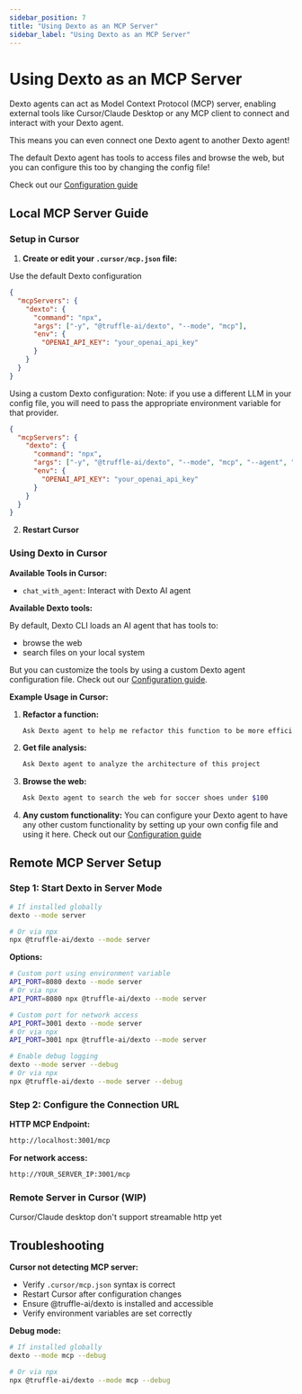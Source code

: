 ```yaml
---
sidebar_position: 7
title: "Using Dexto as an MCP Server"
sidebar_label: "Using Dexto as an MCP Server"
---
```


# Using Dexto as an MCP Server

Dexto agents can act as Model Context Protocol (MCP) server, enabling external tools like Cursor/Claude Desktop or any MCP client to connect and interact with your Dexto agent.

This means you can even connect one Dexto agent to another Dexto agent!

The default Dexto agent has tools to access files and browse the web, but you can configure this too by changing the config file!

Check out our [Configuration guide](./configuring-dexto/overview)

## Local MCP Server Guide

### Setup in Cursor

1. **Create or edit your `.cursor/mcp.json` file:**

Use the default Dexto configuration
```json
{
  "mcpServers": {
    "dexto": {
      "command": "npx",
      "args": ["-y", "@truffle-ai/dexto", "--mode", "mcp"],
      "env": {
        "OPENAI_API_KEY": "your_openai_api_key"
      }
    }
  }
}
```

Using a custom Dexto configuration:
Note: if you use a different LLM in your config file, you will need to pass the appropriate environment variable for that provider.

```json
{
  "mcpServers": {
    "dexto": {
      "command": "npx",
      "args": ["-y", "@truffle-ai/dexto", "--mode", "mcp", "--agent", "path/to/your/agent.yml"],
      "env": {
        "OPENAI_API_KEY": "your_openai_api_key"
      }
    }
  }
}
```


2. **Restart Cursor**

### Using Dexto in Cursor

**Available Tools in Cursor:**
- `chat_with_agent`: Interact with Dexto AI agent

**Available Dexto tools:**

By default, Dexto CLI loads an AI agent that has tools to:
- browse the web
- search files on your local system

But you can customize the tools by using a custom Dexto agent configuration file. Check out our [Configuration guide](./configuring-dexto/overview).

**Example Usage in Cursor:**

1. **Refactor a function:**
   ```bash
   Ask Dexto agent to help me refactor this function to be more efficient
   ```

2. **Get file analysis:**
   ```bash
   Ask Dexto agent to analyze the architecture of this project
   ```

3. **Browse the web:**
   ```bash
   Ask Dexto agent to search the web for soccer shoes under $100
   ```

4. **Any custom functionality:**
    You can configure your Dexto agent to have any other custom functionality by setting up your own config file and using it here. Check out our [Configuration guide](./configuring-dexto/overview)

## Remote MCP Server Setup

### Step 1: Start Dexto in Server Mode

```bash
# If installed globally
dexto --mode server

# Or via npx
npx @truffle-ai/dexto --mode server
```

**Options:**
```bash
# Custom port using environment variable
API_PORT=8080 dexto --mode server
# Or via npx
API_PORT=8080 npx @truffle-ai/dexto --mode server

# Custom port for network access
API_PORT=3001 dexto --mode server
# Or via npx
API_PORT=3001 npx @truffle-ai/dexto --mode server

# Enable debug logging
dexto --mode server --debug
# Or via npx
npx @truffle-ai/dexto --mode server --debug
```

### Step 2: Configure the Connection URL

**HTTP MCP Endpoint:**
```bash
http://localhost:3001/mcp
```

**For network access:**
```bash
http://YOUR_SERVER_IP:3001/mcp
```

### Remote Server in Cursor (WIP)
Cursor/Claude desktop don't support streamable http yet

## Troubleshooting

**Cursor not detecting MCP server:**
- Verify `.cursor/mcp.json` syntax is correct
- Restart Cursor after configuration changes
- Ensure @truffle-ai/dexto is installed and accessible
- Verify environment variables are set correctly

**Debug mode:**
```bash
# If installed globally
dexto --mode mcp --debug

# Or via npx
npx @truffle-ai/dexto --mode mcp --debug
``` 